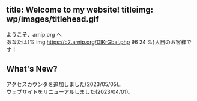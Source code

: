 title: Welcome to my website!
titleimg: wp/images/titlehead.gif
---
ようこそ、arnip.org へ  
あなたは{% img https://c2.arnip.org/DlKrGbaI.php 96 24 %}人目のお客様です！

## What's New?
アクセスカウンタを追加しました(2023/05/05)。  
ウェブサイトをリニューアルしました(2023/04/01)。
